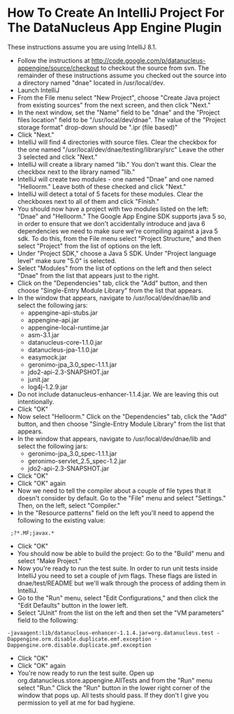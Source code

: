 # How To Create An IntelliJ Project For The DataNucleus App Engine Plugin #
These instructions assume you are using IntelliJ 8.1.

  * Follow the instructions at http://code.google.com/p/datanucleus-appengine/source/checkout to checkout the source from svn.  The remainder of these instructions assume you checked out the source into a directory named "dnae" located in /usr/local/dev.
  * Launch IntelliJ
  * From the File menu select "New Project", choose "Create Java project from existing sources" from the next screen, and then click "Next."
  * In the next window, set the "Name" field to be "dnae" and the "Project files location" field to be "/usr/local/dev/dnae".   The value of the "Project storage format" drop-down should be ".ipr (file based)"
  * Click "Next."
  * IntelliJ will find 4 directories with source files.  Clear the checkbox for the one named "/usr/local/dev/dnae/testing/library/src"  Leave the other 3 selected and click "Next."
  * IntelliJ will create a library named "lib."  You don't want this.  Clear the checkbox next to the library named "lib."
  * IntelliJ will create two modules - one named "Dnae" and one named "Helloorm."  Leave both of these checked and click "Next."
  * IntelliJ will detect a total of 5 facets for these modules.  Clear the checkboxes next to all of them and click "Finish."
  * You should now have a project with two modules listed on the left: "Dnae" and "Helloorm."  The Google App Engine SDK supports java 5 so, in order to ensure that we don't accidentally introduce and java 6 dependencies we need to make sure we're compiling against a java 5 sdk.  To do this, from the File menu select "Project Structure," and then select "Project" from the list of options on the left.
  * Under "Project SDK," choose a Java 5 SDK.  Under "Project language level" make sure "5.0" is selected.
  * Select "Modules" from the list of options on the left and then select "Dnae" from the list that appears just to the right.
  * Click on the "Dependencies" tab, click the "Add" button, and then choose "Single-Entry Module Library" from the list that appears.
  * In the window that appears, navigate to /usr/local/dev/dnae/lib and select the following jars:
    * appengine-api-stubs.jar
    * appengine-api.jar
    * appengine-local-runtime.jar
    * asm-3.1.jar
    * datanucleus-core-1.1.0.jar
    * datanucleus-jpa-1.1.0.jar
    * easymock.jar
    * geronimo-jpa\_3.0\_spec-1.1.1.jar
    * jdo2-api-2.3-SNAPSHOT.jar
    * junit.jar
    * log4j-1.2.9.jar
  * Do not include datanucleus-enhancer-1.1.4.jar.  We are leaving this out intentionally.
  * Click "OK"
  * Now select "Helloorm."  Click on the "Dependencies" tab, click the "Add" button, and then choose "Single-Entry Module Library" from the list that appears.
  * In the window that appears, navigate to /usr/local/dev/dnae/lib and select the following jars:
    * geronimo-jpa\_3.0\_spec-1.1.1.jar
    * geronimo-servlet\_2.5\_spec-1.2.jar
    * jdo2-api-2.3-SNAPSHOT.jar
  * Click "OK"
  * Click "OK" again
  * Now we need to tell the compiler about a couple of file types that it doesn't consider by default.  Go to the "File" menu and select "Settings."  Then, on the left, select "Compiler."
  * In the "Resource patterns" field on the left you'll need to append the following to the existing value:
```
 ;?*.MF;javax.*
```
  * Click "OK"
  * You should now be able to build the project:  Go to the "Build" menu and select "Make Project."
  * Now you're ready to run the test suite.  In order to run unit tests inside IntelliJ you need to set a couple of jvm flags.  These flags are listed in dnae/test/README but we'll walk through the process of adding them in IntelliJ.
  * Go to the "Run" menu, select "Edit Configurations," and then click the "Edit Defaults" button in the lower left.
  * Select "JUnit" from the list on the left and then set the "VM parameters" field to the following:
```
-javaagent:lib/datanucleus-enhancer-1.1.4.jar=org.datanucleus.test -Dappengine.orm.disable.duplicate.emf.exception -Dappengine.orm.disable.duplicate.pmf.exception
```
  * Click "OK"
  * Click "OK" again
  * You're now ready to run the test suite.  Open up org.datanucleus.store.appengine.AllTests and from the "Run" menu select "Run."  Click the "Run" button in the lower right corner of the window that pops up.  All tests should pass.  If they don't I give you permission to yell at me for bad hygiene.